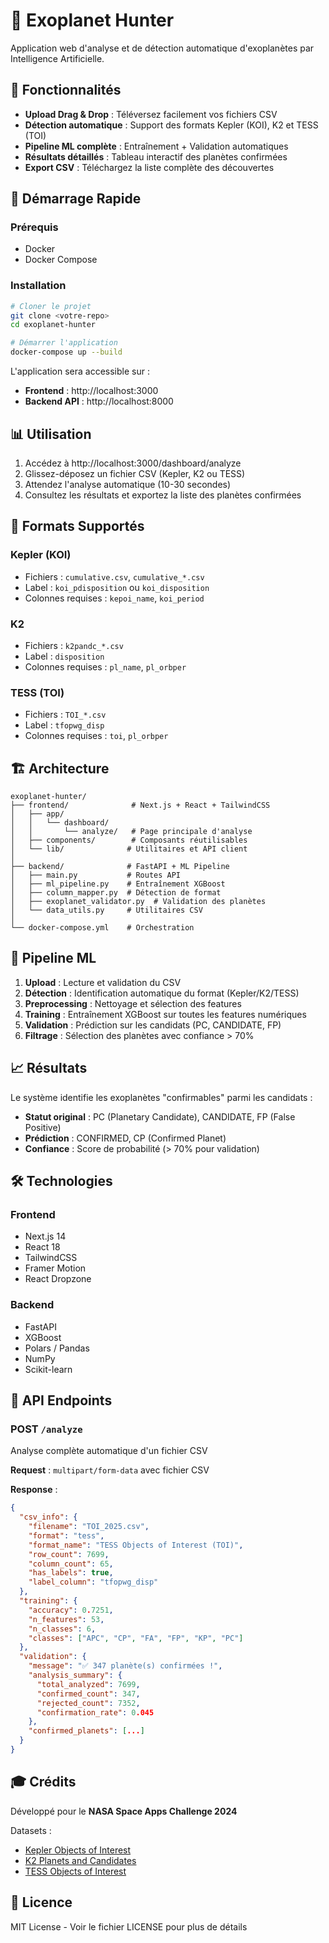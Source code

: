# 🌌 Exoplanet Hunter

Application web d'analyse et de détection automatique d'exoplanètes par Intelligence Artificielle.

## 🎯 Fonctionnalités

- **Upload Drag & Drop** : Téléversez facilement vos fichiers CSV
- **Détection automatique** : Support des formats Kepler (KOI), K2 et TESS (TOI)
- **Pipeline ML complète** : Entraînement + Validation automatiques
- **Résultats détaillés** : Tableau interactif des planètes confirmées
- **Export CSV** : Téléchargez la liste complète des découvertes

## 🚀 Démarrage Rapide

### Prérequis

- Docker
- Docker Compose

### Installation

```bash
# Cloner le projet
git clone <votre-repo>
cd exoplanet-hunter

# Démarrer l'application
docker-compose up --build
```

L'application sera accessible sur :
- **Frontend** : http://localhost:3000
- **Backend API** : http://localhost:8000

## 📊 Utilisation

1. Accédez à http://localhost:3000/dashboard/analyze
2. Glissez-déposez un fichier CSV (Kepler, K2 ou TESS)
3. Attendez l'analyse automatique (10-30 secondes)
4. Consultez les résultats et exportez la liste des planètes confirmées

## 🔬 Formats Supportés

### Kepler (KOI)
- Fichiers : `cumulative.csv`, `cumulative_*.csv`
- Label : `koi_pdisposition` ou `koi_disposition`
- Colonnes requises : `kepoi_name`, `koi_period`

### K2
- Fichiers : `k2pandc_*.csv`
- Label : `disposition`
- Colonnes requises : `pl_name`, `pl_orbper`

### TESS (TOI)
- Fichiers : `TOI_*.csv`
- Label : `tfopwg_disp`
- Colonnes requises : `toi`, `pl_orbper`

## 🏗️ Architecture

```
exoplanet-hunter/
├── frontend/              # Next.js + React + TailwindCSS
│   ├── app/
│   │   └── dashboard/
│   │       └── analyze/   # Page principale d'analyse
│   ├── components/        # Composants réutilisables
│   └── lib/              # Utilitaires et API client
│
├── backend/              # FastAPI + ML Pipeline
│   ├── main.py           # Routes API
│   ├── ml_pipeline.py    # Entraînement XGBoost
│   ├── column_mapper.py  # Détection de format
│   ├── exoplanet_validator.py  # Validation des planètes
│   └── data_utils.py     # Utilitaires CSV
│
└── docker-compose.yml    # Orchestration
```

## 🤖 Pipeline ML

1. **Upload** : Lecture et validation du CSV
2. **Détection** : Identification automatique du format (Kepler/K2/TESS)
3. **Preprocessing** : Nettoyage et sélection des features
4. **Training** : Entraînement XGBoost sur toutes les features numériques
5. **Validation** : Prédiction sur les candidats (PC, CANDIDATE, FP)
6. **Filtrage** : Sélection des planètes avec confiance > 70%

## 📈 Résultats

Le système identifie les exoplanètes "confirmables" parmi les candidats :
- **Statut original** : PC (Planetary Candidate), CANDIDATE, FP (False Positive)
- **Prédiction** : CONFIRMED, CP (Confirmed Planet)
- **Confiance** : Score de probabilité (> 70% pour validation)

## 🛠️ Technologies

### Frontend
- Next.js 14
- React 18
- TailwindCSS
- Framer Motion
- React Dropzone

### Backend
- FastAPI
- XGBoost
- Polars / Pandas
- NumPy
- Scikit-learn

## 📝 API Endpoints

### POST `/analyze`
Analyse complète automatique d'un fichier CSV

**Request** : `multipart/form-data` avec fichier CSV

**Response** :
```json
{
  "csv_info": {
    "filename": "TOI_2025.csv",
    "format": "tess",
    "format_name": "TESS Objects of Interest (TOI)",
    "row_count": 7699,
    "column_count": 65,
    "has_labels": true,
    "label_column": "tfopwg_disp"
  },
  "training": {
    "accuracy": 0.7251,
    "n_features": 53,
    "n_classes": 6,
    "classes": ["APC", "CP", "FA", "FP", "KP", "PC"]
  },
  "validation": {
    "message": "✅ 347 planète(s) confirmées !",
    "analysis_summary": {
      "total_analyzed": 7699,
      "confirmed_count": 347,
      "rejected_count": 7352,
      "confirmation_rate": 0.045
    },
    "confirmed_planets": [...]
  }
}
```

## 🎓 Crédits

Développé pour le **NASA Space Apps Challenge 2024**

Datasets :
- [Kepler Objects of Interest](https://exoplanetarchive.ipac.caltech.edu/cgi-bin/TblView/nph-tblView?app=ExoTbls&config=cumulative)
- [K2 Planets and Candidates](https://exoplanetarchive.ipac.caltech.edu/cgi-bin/TblView/nph-tblView?app=ExoTbls&config=k2pandc)
- [TESS Objects of Interest](https://exoplanetarchive.ipac.caltech.edu/cgi-bin/TblView/nph-tblView?app=ExoTbls&config=TOI)

## 📄 Licence

MIT License - Voir le fichier LICENSE pour plus de détails
